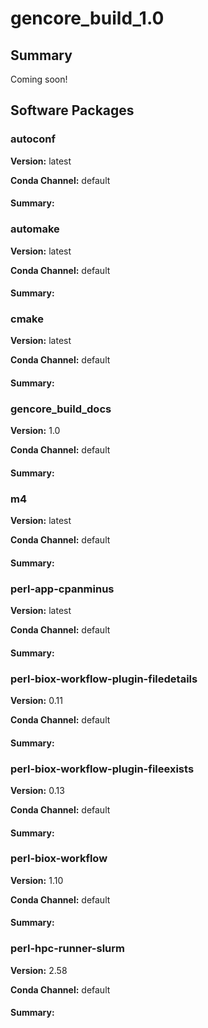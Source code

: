 # gencore_build_1.0
## Summary

Coming soon!

## Software Packages

### autoconf
**Version:** latest

**Conda Channel:** default

#### Summary:




### automake
**Version:** latest

**Conda Channel:** default

#### Summary:




### cmake
**Version:** latest

**Conda Channel:** default

#### Summary:




### gencore_build_docs
**Version:** 1.0

**Conda Channel:** default

#### Summary:




### m4
**Version:** latest

**Conda Channel:** default

#### Summary:




### perl-app-cpanminus
**Version:** latest

**Conda Channel:** default

#### Summary:




### perl-biox-workflow-plugin-filedetails
**Version:** 0.11

**Conda Channel:** default

#### Summary:




### perl-biox-workflow-plugin-fileexists
**Version:** 0.13

**Conda Channel:** default

#### Summary:




### perl-biox-workflow
**Version:** 1.10

**Conda Channel:** default

#### Summary:




### perl-hpc-runner-slurm
**Version:** 2.58

**Conda Channel:** default

#### Summary:




